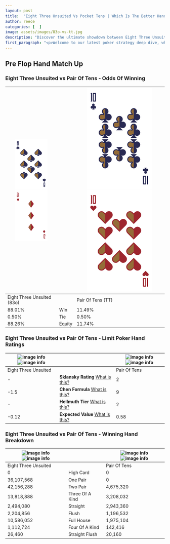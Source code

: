 ```yaml
---
layout: post
title:  "Eight Three Unsuited Vs Pocket Tens | Which Is The Better Hand In Poker? A Complete Guide"
author: reece
categories: [  ]
image: assets/images/83o-vs-tt.jpg
description: "Discover the ultimate showdown between Eight Three Unsuited and Pair Of Tens in poker! Uncover the odds, strategies, and scenarios where one hand triumphs over the other. Get ready to up your poker game with this thrilling analysis."
first_paragraph: "<p>Welcome to our latest poker strategy deep dive, where we're pitting two distinct hands against each other in a high-stakes showdown: Eight Three Unsuited vs Pair Of Tens.</p><p>In the dynamic world of poker, every decision counts, and knowing which hand holds the upper hand is key to your success at the table.</p><p>In this article, we'll dissect these two hands, explore the scenarios where one dominates the other, and equip you with the knowledge to make strategic choices that can tip the odds in your favor.</p><p>Get ready to unravel the intriguing dynamics of these poker hands and elevate your game to new heights.</p>"
---
```




[comment]: # (sp0)

## Pre Flop Hand Match Up

<div class="table hand-ratings" markdown="1"> 



### Eight Three Unsuited vs Pair Of Tens - Odds Of Winning


    
| ![image info](assets/images/hand1/8.png) ![image info](assets/images/hand1/3o.png) |  | ![image info](assets/images/hand2/t.png) ![image info](assets/images/hand2/to.png) |
| -------- | -------- | -------- |
| Eight Three Unsuited (83o) |  | Pair Of Tens (TT) |
| 88.01% | Win | 11.49% |
| 0.50% | Tie | 0.50% |
| 88.26% | Equity | 11.74% |




[comment]: # (sp1)



### Eight Three Unsuited vs Pair Of Tens - Limit Poker Hand Ratings


    
| ![image info](https://www.riverpairs.com/assets/images/hand1/8.png) ![image info](https://www.riverpairs.com/assets/images/hand1/3o.png) |  | ![image info](https://www.riverpairs.com/assets/images/hand2/t.png) ![image info](https://www.riverpairs.com/assets/images/hand2/to.png) |
| -------- | -------- | -------- |
| Eight Three Unsuited |  | Pair Of Tens |
| - | **Sklansky Rating** [What is this?](/sklansky-rating-explained) | 2 |
| -1.5 | **Chen Formula** [What is this?](/chen-formula-explained) | 9 |
| - | **Hellmuth Tier** [What is this?](/Hellmuth-tier-explained) | 2 |
| -0.12 | **Expected Value** [What is this?](/expected-value-explained) | 0.58 |




[comment]: # (sp2)



### Eight Three Unsuited vs Pair Of Tens - Winning Hand Breakdown


    
| ![image info](https://www.riverpairs.com/assets/images/hand1/8.png) ![image info](https://www.riverpairs.com/assets/images/hand1/3o.png) |  | ![image info](https://www.riverpairs.com/assets/images/hand2/t.png) ![image info](https://www.riverpairs.com/assets/images/hand2/to.png) |
| -------- | -------- | -------- |
| Eight Three Unsuited |  | Pair Of Tens |
| 0 | High Card | 0 |
| 36,107,568 | One Pair | 0 |
| 42,156,288 | Two Pair | 4,675,320 |
| 13,818,888 | Three Of A Kind | 3,208,032 |
| 2,494,080 | Straight | 2,943,360 |
| 2,204,856 | Flush | 1,196,532 |
| 10,586,052 | Full House | 1,975,104 |
| 1,112,724 | Four Of A Kind | 142,416 |
| 26,460 | Straight Flush | 20,160 |




[comment]: # (sp3)



</div>

[comment]: # (sp4)



[comment]: # (sp5)


